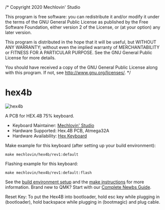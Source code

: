 /*
Copyright 2020 Mechlovin' Studio

This program is free software: you can redistribute it and/or modify
it under the terms of the GNU General Public License as published by
the Free Software Foundation, either version 2 of the License, or
(at your option) any later version.

This program is distributed in the hope that it will be useful,
but WITHOUT ANY WARRANTY; without even the implied warranty of
MERCHANTABILITY or FITNESS FOR A PARTICULAR PURPOSE.  See the
GNU General Public License for more details.

You should have received a copy of the GNU General Public License
along with this program.  If not, see <http://www.gnu.org/licenses/>.
*/

# hex4b

![hex4b](https://i.imgur.com/lArfGgHh.jpeg)

A PCB for HEX.4B 75% keyboard.

* Keyboard Maintainer: [Mechlovin' Studio](https://github.com/mechlovin)
* Hardware Supported: Hex.4B PCB, Atmega32A 
* Hardware Availability: [Hex Keyboard](https://hexkeyboards.com/)

Make example for this keyboard (after setting up your build environment):

    make mechlovin/hex4b/rev1:default

Flashing example for this keyboard:

    make mechlovin/hex4b/rev1:default:flash

See the [build environment setup](https://docs.qmk.fm/#/getting_started_build_tools) and the [make instructions](https://docs.qmk.fm/#/getting_started_make_guide) for more information. Brand new to QMK? Start with our [Complete Newbs Guide](https://docs.qmk.fm/#/newbs).

Reset Key: To put the Hex4B into bootloader, hold esc key while plugging in (bootloader), hold backspace while plugging in (bootmagic) and plug cable.
